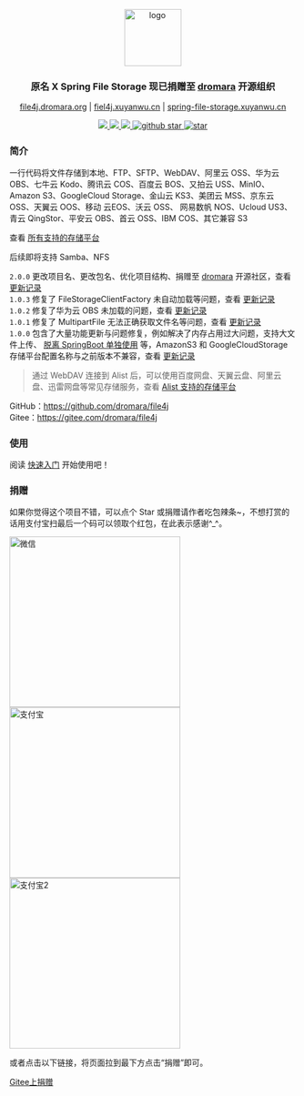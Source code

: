 <p align="center">
    <img src="https://file4j.xuyanwu.cn/assets/logo.png" height="100px"  alt="logo"/>
</p>


<h3 align="center">原名 X Spring File Storage 现已捐赠至 <a target="_blank" href="https://dromara.org">dromara</a> 开源组织</h3>

<p align="center">
    <a target="_blank" href="https://file4j.dromara.org">file4j.dromara.org</a> |
	<a target="_blank" href="https://fiel4j.xuyanwu.cn">fiel4j.xuyanwu.cn</a> |
	<a target="_blank" href="https://spring-file-storage.xuyanwu.cn">spring-file-storage.xuyanwu.cn</a>
</p>


<p align="center">
	<a target="_blank" href="https://search.maven.org/artifact/cn.xuyanwu/spring-file-storage">
		<img src="https://img.shields.io/maven-central/v/cn.xuyanwu/spring-file-storage.svg?label=Maven%20Central" />
	</a>
	<a target="_blank" href="https://www.apache.org/licenses/LICENSE-2.0">
		<img src="https://img.shields.io/badge/license-Apache%202-green.svg" />
	</a>
	<a target="_blank" href="https://www.oracle.com/technetwork/java/javase/downloads/index.html">
		<img src="https://img.shields.io/badge/JDK-8+-blue.svg" />
	</a>
	<a target="_blank" href='https://github.com/dromara/file4j'>
		<img src="https://img.shields.io/github/stars/dromara/file4j.svg?style=social" alt="github star"/>
	</a>
    <a href='https://gitee.com/dromara/file4j'>
        <img src='https://gitee.com/dromara/file4j/badge/star.svg?theme=dark' alt='star' />
    </a>
    <br />
    <a href='https://jq.qq.com/?_wv=1027&k=eGfeNqka'>
        <img src='https://img.shields.io/badge/QQ%E7%BE%A4-515706495-orange' alt='' />
    </a>
</p>

### 简介

一行代码将文件存储到本地、FTP、SFTP、WebDAV、阿里云 OSS、华为云 OBS、七牛云 Kodo、腾讯云 COS、百度云 BOS、又拍云 USS、MinIO、
Amazon S3、GoogleCloud Storage、金山云 KS3、美团云 MSS、京东云 OSS、天翼云 OOS、移动 云EOS、沃云 OSS、
网易数帆 NOS、Ucloud US3、青云 QingStor、平安云 OBS、首云 OSS、IBM COS、其它兼容 S3

查看 [所有支持的存储平台](https://file4j.xuyanwu.cn/#/存储平台)

后续即将支持 Samba、NFS

`2.0.0` 更改项目名、更改包名、优化项目结构、捐赠至 [dromara](https://dromara.org) 开源社区，查看 [更新记录](https://file4j.xuyanwu.cn/#/更新记录?id=200)
<br />
`1.0.3` 修复了 FileStorageClientFactory 未自动加载等问题，查看 [更新记录](https://file4j.xuyanwu.cn/#/更新记录?id=103)
<br />
`1.0.2` 修复了华为云 OBS 未加载的问题，查看 [更新记录](https://file4j.xuyanwu.cn/#/更新记录?id=102)
<br />
`1.0.1` 修复了 MultipartFile 无法正确获取文件名等问题，查看 [更新记录](https://file4j.xuyanwu.cn/#/更新记录?id=101)
<br />
`1.0.0` 包含了大量功能更新与问题修复，例如解决了内存占用过大问题，支持大文件上传、  [脱离 SpringBoot 单独使用](https://file4j.xuyanwu.cn/#/脱离SpringBoot单独使用) 等，AmazonS3 和 GoogleCloudStorage 存储平台配置名称与之前版本不兼容，查看 [更新记录](https://file4j.xuyanwu.cn/#/更新记录?id=100)

> 通过 WebDAV 连接到 Alist 后，可以使用百度网盘、天翼云盘、阿里云盘、迅雷网盘等常见存储服务，查看 [Alist 支持的存储平台](https://alist-doc.nn.ci/docs/webdav)

GitHub：https://github.com/dromara/file4j
<br />
Gitee：https://gitee.com/dromara/file4j

### 使用

阅读 [快速入门](https://file4j.xuyanwu.cn/#/快速入门) 开始使用吧！

### 捐赠
如果你觉得这个项目不错，可以点个 Star 或捐赠请作者吃包辣条~，不想打赏的话用支付宝扫最后一个码可以领取个红包，在此表示感谢^_^。

<img src="https://file4j.xuyanwu.cn/assets/wx.png" height="300px" alt="微信"> <img src="https://file4j.xuyanwu.cn/assets/zfb.jpg" height="300px" alt="支付宝"> <img src="https://file4j.xuyanwu.cn/assets/zfb2.jpg" height="300px" alt="支付宝2">

或者点击以下链接，将页面拉到最下方点击“捐赠”即可。

[Gitee上捐赠](https://gitee.com/dromara/file4j)

